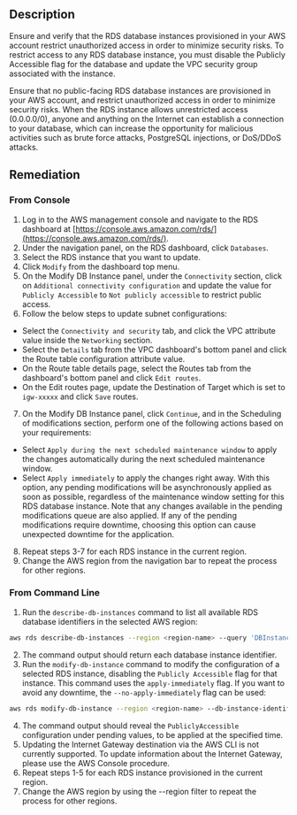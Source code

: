 ## Description

Ensure and verify that the RDS database instances provisioned in your AWS account restrict unauthorized access in order to minimize security risks. To restrict access to any RDS database instance, you must disable the Publicly Accessible flag for the database and update the VPC security group associated with the instance.

Ensure that no public-facing RDS database instances are provisioned in your AWS account, and restrict unauthorized access in order to minimize security risks. When the RDS instance allows unrestricted access (0.0.0.0/0), anyone and anything on the Internet can establish a connection to your database, which can increase the opportunity for malicious activities such as brute force attacks, PostgreSQL injections, or DoS/DDoS attacks.

## Remediation

### From Console

1. Log in to the AWS management console and navigate to the RDS dashboard at [https://console.aws.amazon.com/rds/](https://console.aws.amazon.com/rds/).
2. Under the navigation panel, on the RDS dashboard, click `Databases`.
3. Select the RDS instance that you want to update.
4. Click `Modify` from the dashboard top menu.
5. On the Modify DB Instance panel, under the `Connectivity` section, click on `Additional connectivity configuration` and update the value for `Publicly Accessible` to `Not publicly accessible` to restrict public access.
6. Follow the below steps to update subnet configurations:
- Select the `Connectivity and security` tab, and click the VPC attribute value inside the `Networking` section.
- Select the `Details` tab from the VPC dashboard's bottom panel and click the Route table configuration attribute value.
- On the Route table details page, select the Routes tab from the dashboard's bottom panel and click `Edit routes`.
- On the Edit routes page, update the Destination of Target which is set to `igw-xxxxx` and click `Save` routes.
7. On the Modify DB Instance panel, click `Continue`, and in the Scheduling of modifications section, perform one of the following actions based on your requirements:
- Select `Apply during the next scheduled maintenance window` to apply the changes automatically during the next scheduled maintenance window.
- Select `Apply immediately` to apply the changes right away. With this option, any pending modifications will be asynchronously applied as soon as possible, regardless of the maintenance window setting for this RDS database instance. Note that any changes available in the pending modifications queue are also applied. If any of the pending modifications require downtime, choosing this option can cause unexpected downtime for the application.
8. Repeat steps 3-7 for each RDS instance in the current region.
9. Change the AWS region from the navigation bar to repeat the process for other regions.

### From Command Line

1. Run the `describe-db-instances` command to list all available RDS database identifiers in the selected AWS region:

```bash
aws rds describe-db-instances --region <region-name> --query 'DBInstances[*].DBInstanceIdentifier'
```

2. The command output should return each database instance identifier.
3. Run the `modify-db-instance` command to modify the configuration of a selected RDS instance, disabling the `Publicly Accessible` flag for that instance. This command uses the `apply-immediately` flag. If you want to avoid any downtime, the `--no-apply-immediately` flag can be used:

```bash
aws rds modify-db-instance --region <region-name> --db-instance-identifier <db-instance-name> --no-publicly-accessible --apply-immediately
```

4. The command output should reveal the `PubliclyAccessible` configuration under pending values, to be applied at the specified time.
5. Updating the Internet Gateway destination via the AWS CLI is not currently supported. To update information about the Internet Gateway, please use the AWS Console procedure.
6. Repeat steps 1-5 for each RDS instance provisioned in the current region.
7. Change the AWS region by using the --region filter to repeat the process for other regions.
